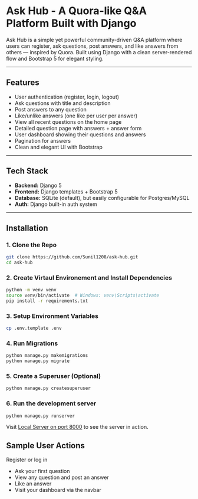 # Ask Hub - A Quora-like Q&A Platform Built with Django

Ask Hub is a simple yet powerful community-driven Q&A platform where users can register, ask questions, post answers, and like answers from others — inspired by Quora. Built using Django with a clean server-rendered flow and Bootstrap 5 for elegant styling.

---

## Features

- User authentication (register, login, logout)
- Ask questions with title and description
- Post answers to any question
- Like/unlike answers (one like per user per answer)
- View all recent questions on the home page
- Detailed question page with answers + answer form
- User dashboard showing their questions and answers
- Pagination for answers
- Clean and elegant UI with Bootstrap

---

## Tech Stack

- **Backend:** Django 5
- **Frontend:** Django templates + Bootstrap 5
- **Database:** SQLite (default), but easily configurable for Postgres/MySQL
- **Auth:** Django built-in auth system

---

## Installation

### 1. Clone the Repo

```bash
git clone https://github.com/Sunil1208/ask-hub.git
cd ask-hub
```

### 2. Create Virtaul Environement and Install Dependencies
```bash
python -m venv venv
source venv/bin/activate  # Windows: venv\Scripts\activate
pip install -r requirements.txt
```

### 3. Setup Environment Variables
```bash
cp .env.template .env
```

### 4. Run Migrations
```bash
python manage.py makemigrations
python manage.py migrate
```

### 5. Create a Superuser (Optional)
```bash
python manage.py createsuperuser
```

### 6. Run the development server
```bash
python manage.py runserver
```
Visit [Local Server on port 8000](http://localhost:8000) to see the server in action.

## Sample User Actions

Register or log in
- Ask your first question
- View any question and post an answer
- Like an answer
- Visit your dashboard via the navbar